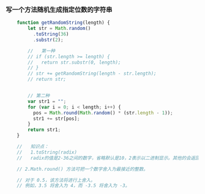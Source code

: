 <!--
 * @Author: your name
 * @Date: 2020-03-10 17:30:15
 * @LastEditTime: 2020-03-10 17:30:51
 * @LastEditors: Please set LastEditors
 * @Description: In User Settings Edit
 * @FilePath: /fe_blog/js/49/README.md
 -->

### 写一个方法随机生成指定位数的字符串
```js
    function getRandomString(length) {
        let str = Math.random()
          .toString(36)
          .substr(2);

        //   第一种
        // if (str.length >= length) {
        //   return str.substr(0, length);
        // }
        // str += getRandomString(length - str.length);
        // return str;


        // 第二种
        var str1 = "";
        for (var i = 0; i < length; i++) {
          pos = Math.round(Math.random() * (str.length - 1));
          str1 += str[pos];
        }
        return str1;
    }

    //   知识点：
    //   1.toString(radix)
    //   radix的值是2-36之间的数字，省略默认是10，2表示以二进制显示。其他的会返回任意值

    // 2.Math.round() 方法可把一个数字舍入为最接近的整数。

    // 对于 0.5，该方法将进行上舍入。
    // 例如，3.5 将舍入为 4，而 -3.5 将舍入为 -3。
```